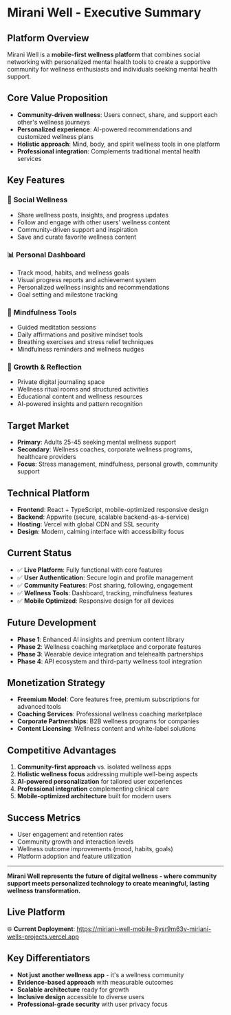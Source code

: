# Mirani Well - Executive Summary

## Platform Overview
Mirani Well is a **mobile-first wellness platform** that combines social networking with personalized mental health tools to create a supportive community for wellness enthusiasts and individuals seeking mental health support.

## Core Value Proposition
- **Community-driven wellness**: Users connect, share, and support each other's wellness journeys
- **Personalized experience**: AI-powered recommendations and customized wellness plans
- **Holistic approach**: Mind, body, and spirit wellness tools in one platform
- **Professional integration**: Complements traditional mental health services

## Key Features

### 🌟 **Social Wellness**
- Share wellness posts, insights, and progress updates
- Follow and engage with other users' wellness content
- Community-driven support and inspiration
- Save and curate favorite wellness content

### 📊 **Personal Dashboard**
- Track mood, habits, and wellness goals
- Visual progress reports and achievement system
- Personalized wellness insights and recommendations
- Goal setting and milestone tracking

### 🧘 **Mindfulness Tools**
- Guided meditation sessions
- Daily affirmations and positive mindset tools
- Breathing exercises and stress relief techniques
- Mindfulness reminders and wellness nudges

### 📝 **Growth & Reflection**
- Private digital journaling space
- Wellness ritual rooms and structured activities
- Educational content and wellness resources
- AI-powered insights and pattern recognition

## Target Market
- **Primary**: Adults 25-45 seeking mental wellness support
- **Secondary**: Wellness coaches, corporate wellness programs, healthcare providers
- **Focus**: Stress management, mindfulness, personal growth, community support

## Technical Platform
- **Frontend**: React + TypeScript, mobile-optimized responsive design
- **Backend**: Appwrite (secure, scalable backend-as-a-service)
- **Hosting**: Vercel with global CDN and SSL security
- **Design**: Modern, calming interface with accessibility focus

## Current Status
- ✅ **Live Platform**: Fully functional with core features
- ✅ **User Authentication**: Secure login and profile management
- ✅ **Community Features**: Post sharing, following, engagement
- ✅ **Wellness Tools**: Dashboard, tracking, mindfulness features
- ✅ **Mobile Optimized**: Responsive design for all devices

## Future Development
- **Phase 1**: Enhanced AI insights and premium content library
- **Phase 2**: Wellness coaching marketplace and corporate features
- **Phase 3**: Wearable device integration and telehealth partnerships
- **Phase 4**: API ecosystem and third-party wellness tool integration

## Monetization Strategy
- **Freemium Model**: Core features free, premium subscriptions for advanced tools
- **Coaching Services**: Professional wellness coaching marketplace
- **Corporate Partnerships**: B2B wellness programs for companies
- **Content Licensing**: Wellness content and white-label solutions

## Competitive Advantages
1. **Community-first approach** vs. isolated wellness apps
2. **Holistic wellness focus** addressing multiple well-being aspects
3. **AI-powered personalization** for tailored user experiences
4. **Professional integration** complementing clinical care
5. **Mobile-optimized architecture** built for modern users

## Success Metrics
- User engagement and retention rates
- Community growth and interaction levels
- Wellness outcome improvements (mood, habits, goals)
- Platform adoption and feature utilization

---

**Mirani Well represents the future of digital wellness - where community support meets personalized technology to create meaningful, lasting wellness transformation.**

## Live Platform
🌐 **Current Deployment**: https://miriani-well-mobile-8ysr9m63v-miriani-wells-projects.vercel.app

## Key Differentiators
- **Not just another wellness app** - it's a wellness community
- **Evidence-based approach** with measurable outcomes
- **Scalable architecture** ready for growth
- **Inclusive design** accessible to diverse users
- **Professional-grade security** with user privacy focus
